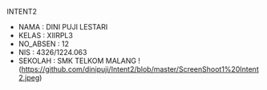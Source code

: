 INTENT2 

* NAMA : DINI PUJI LESTARI
* KELAS : XIIRPL3
* NO_ABSEN : 12
* NIS : 4326/1224.063
* SEKOLAH : SMK TELKOM MALANG
!(https://github.com/dinipuji/Intent2/blob/master/ScreenShoot1%20Intent2.jpeg)
